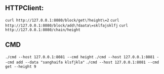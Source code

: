 ## HTTPClient:
`curl http://127.0.0.1:8080/block/get\?height\=2`
`curl http://127.0.0.1:8080/block/add\?daata\=sklfajsklfj`
`curl http://127.0.0.1:8080/chain/height`

## CMD
`./cmd --host 127.0.0.1:8081 --cmd height`
`./cmd --host 127.0.0.1:8081 --cmd add --data "sanghaifa klsfjkla"`
`./cmd --host 127.0.0.1:8081 --cmd get --height 9`
